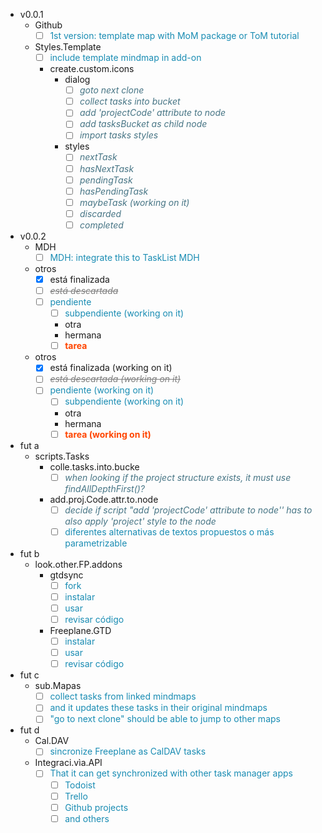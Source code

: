 - v0.0.1
   - Github
      - [ ] <FONT COLOR=#198cb3>1st version: template map with MoM package or ToM tutorial</FONT>
   - Styles.Template
      - [ ] <FONT COLOR=#198cb3>include template mindmap in add-on</FONT>
      - create.custom.icons
         - dialog
            - [ ] *<FONT COLOR=#477585>goto next clone</FONT>*
            - [ ] *<FONT COLOR=#477585>collect tasks into bucket</FONT>*
            - [ ] *<FONT COLOR=#477585>add 'projectCode' attribute to node</FONT>*
            - [ ] *<FONT COLOR=#477585>add tasksBucket as child node</FONT>*
            - [ ] *<FONT COLOR=#477585>import tasks styles</FONT>*
         - styles
            - [ ] *<FONT COLOR=#477585>nextTask</FONT>*
            - [ ] *<FONT COLOR=#477585>hasNextTask</FONT>*
            - [ ] *<FONT COLOR=#477585>pendingTask</FONT>*
            - [ ] *<FONT COLOR=#477585>hasPendingTask</FONT>*
            - [ ] *<FONT COLOR=#477585>maybeTask (working on it)</FONT>*
            - [ ] *<FONT COLOR=#477585>discarded</FONT>*
            - [ ] *<FONT COLOR=#477585>completed</FONT>*
- v0.0.2
   - MDH
      - [ ] <FONT COLOR=#198cb3>MDH: integrate this to TaskList  MDH</FONT>
   - otros
      - [x] está finalizada
      - [ ] *<FONT COLOR=#808080><del>está descartada</del></FONT>*
      - [ ] <FONT COLOR=#198cb3>pendiente</FONT>
         - [ ] <FONT COLOR=#198cb3>subpendiente (working on it)</FONT>
         - otra
         - hermana
         - [ ] **<FONT COLOR=#FF4500>tarea</FONT>**
   - otros
      - [x] está finalizada (working on it)
      - [ ] *<FONT COLOR=#808080><del>está descartada (working on it)</del></FONT>*
      - [ ] <FONT COLOR=#198cb3>pendiente (working on it)</FONT>
         - [ ] <FONT COLOR=#198cb3>subpendiente (working on it)</FONT>
         - otra
         - hermana
         - [ ] **<FONT COLOR=#FF4500>tarea (working on it)</FONT>**
- fut a
   - scripts.Tasks
      - colle.tasks.into.bucke
         - [ ] *<FONT COLOR=#477585>when looking if the project structure exists, it must use findAllDepthFirst()?</FONT>*
      - add.proj.Code.attr.to.node
         - [ ] *<FONT COLOR=#477585>decide if script "add 'projectCode' attribute to node'' has to also apply 'project' style to the node</FONT>*
         - [ ] <FONT COLOR=#198cb3>diferentes alternativas de textos propuestos o más parametrizable</FONT>
- fut b
   - look.other.FP.addons
      - gtdsync
         - [ ] <FONT COLOR=#198cb3>fork</FONT>
         - [ ] <FONT COLOR=#198cb3>instalar</FONT>
         - [ ] <FONT COLOR=#198cb3>usar</FONT>
         - [ ] <FONT COLOR=#198cb3>revisar código</FONT>
      - Freeplane.GTD
         - [ ] <FONT COLOR=#198cb3>instalar</FONT>
         - [ ] <FONT COLOR=#198cb3>usar</FONT>
         - [ ] <FONT COLOR=#198cb3>revisar código</FONT>
- fut c
   - sub.Mapas
      - [ ] <FONT COLOR=#198cb3>collect tasks from linked mindmaps</FONT>
      - [ ] <FONT COLOR=#198cb3>and it updates these tasks in their original mindmaps</FONT>
      - [ ] <FONT COLOR=#198cb3>"go to next clone" should be able to jump to other maps</FONT>
- fut d
   - Cal.DAV
      - [ ] <FONT COLOR=#198cb3>sincronize Freeplane as CalDAV tasks</FONT>
   - Integraci.vìa.API
      - [ ] <FONT COLOR=#198cb3>That it can get synchronized with other task manager apps</FONT>
         - [ ] <FONT COLOR=#198cb3>Todoist</FONT>
         - [ ] <FONT COLOR=#198cb3>Trello</FONT>
         - [ ] <FONT COLOR=#198cb3>Github projects</FONT>
         - [ ] <FONT COLOR=#198cb3>and others</FONT>